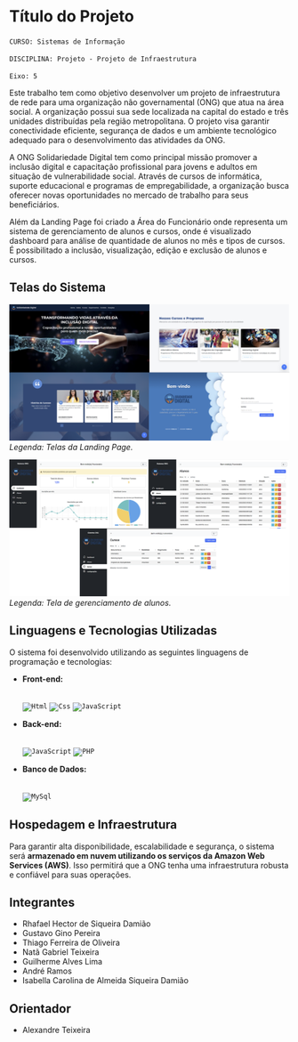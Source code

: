 # Título do Projeto

`CURSO: Sistemas de Informação`

`DISCIPLINA: Projeto - Projeto de Infraestrutura`

`Eixo: 5`

Este trabalho tem como objetivo desenvolver um projeto de infraestrutura de rede para uma organização não governamental (ONG) que atua na área social. A organização possui sua sede localizada na capital do estado e três unidades distribuídas pela região metropolitana. O projeto visa garantir conectividade eficiente, segurança de dados e um ambiente tecnológico adequado para o desenvolvimento das atividades da ONG.

A ONG Solidariedade Digital tem como principal missão promover a inclusão digital e capacitação profissional para jovens e adultos em situação de vulnerabilidade social. Através de cursos de informática, suporte educacional e programas de empregabilidade, a organização busca oferecer novas oportunidades no mercado de trabalho para seus beneficiários.

Além da Landing Page foi criado a Área do Funcionário onde representa um sistema de gerenciamento de alunos e cursos, onde é visualizado dashboard para análise de quantidade de alunos no mês e tipos de cursos. É possibilitado a inclusão, visualização, edição e exclusão de alunos e cursos.


## Telas do Sistema
![Landing Page](/prints_screen/Wireframe%20-%201.png)
*Legenda: Telas da Landing Page.*

![Tela Area Funcionário](/prints_screen/Wireframe%20-%202.png)
*Legenda: Tela de gerenciamento de alunos.*

## Linguagens e Tecnologias Utilizadas

O sistema foi desenvolvido utilizando as seguintes linguagens de programação e tecnologias:

* **Front-end:**
    <div style="display: inline_block"><br/>
        <code><img width="40px"  alig="center" alt="Html" src="https://cdn.jsdelivr.net/gh/devicons/devicon@latest/icons/bootstrap/bootstrap-original.svg"></code>
        <code><img width="40px" alig="center" alt="Css" src="https://cdn.jsdelivr.net/gh/devicons/devicon@latest/icons/css3/css3-plain-wordmark.svg"></code>
        <code><img width="40px" alig="center" alt="JavaScript" src="https://cdn.jsdelivr.net/gh/devicons/devicon@latest/icons/javascript/javascript-original.svg"></code>
    </div>

* **Back-end:**
    <div style="display: inline_block"><br/>
        <code><img width="40px"  alig="center" alt="JavaScript" src="https://cdn.jsdelivr.net/gh/devicons/devicon@latest/icons/javascript/javascript-plain.svg"></code>
        <code><img width="40px" alig="center" alt="PHP" src="https://cdn.jsdelivr.net/gh/devicons/devicon@latest/icons/php/php-original.svg"></code>
    </div>
* **Banco de Dados:**
    <div style="display: inline_block"><br/>
        <code><img width="40px"  alig="center" alt="MySql" src="https://cdn.jsdelivr.net/gh/devicons/devicon@latest/icons/mysql/mysql-original-wordmark.svg"></code>
    </div>

## Hospedagem e Infraestrutura

Para garantir alta disponibilidade, escalabilidade e segurança, o sistema será **armazenado em nuvem utilizando os serviços da Amazon Web Services (AWS)**. Isso permitirá que a ONG tenha uma infraestrutura robusta e confiável para suas operações.



## Integrantes

* Rhafael Hector de Siqueira Damião
* Gustavo Gino Pereira
* Thiago Ferreira de Oliveira
* Natã Gabriel Teixeira
* Guilherme Alves Lima
* André Ramos
* Isabella Carolina de Almeida Siqueira Damião

## Orientador

* Alexandre Teixeira


